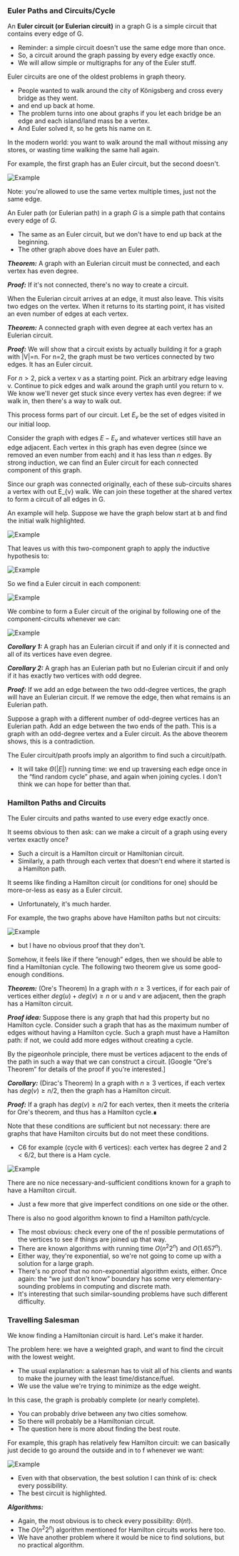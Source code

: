 ### Euler Paths and Circuits/Cycle

An **Euler circuit (or Eulerian circuit)** in a graph G is a simple circuit that contains every edge of G.
 - Reminder: a simple circuit doesn't use the same edge more than once.
 - So, a circuit around the graph passing by every edge exactly once.
 - We will allow simple or multigraphs for any of the Euler stuff.


Euler circuits are one of the oldest problems in graph theory.
 - People wanted to walk around the city of Königsberg and cross every bridge as they went.
 - and end up back at home.
 - The problem turns into one about graphs if you let each bridge be an edge and each island/land mass be a vertex.
 - And Euler solved it, so he gets his name on it.

In the modern world: you want to walk around the mall without missing any stores, or wasting time walking the same hall again.

For example, the first graph has an Euler circuit, but the second doesn't.
 
 ![Example](images/ex1.png)

Note: you're allowed to use the same vertex multiple times, just not the same edge.

An Euler path (or Eulerian path) in a graph $G$ is a simple path that contains every edge of $G$.

 - The same as an Euler circuit, but we don't have to end up back at the beginning.
 - The other graph above does have an Euler path.

***Theorem:*** A graph with an Eulerian circuit must be connected, and each vertex has even degree.

***Proof:*** If it's not connected, there's no way to create a circuit.

When the Eulerian circuit arrives at an edge, it must also leave. This visits two edges on the vertex. When it returns to its starting point, it has visited an even number of edges at each vertex.

***Theorem:*** A connected graph with even degree at each vertex has an Eulerian circuit.

***Proof:*** We will show that a circuit exists by actually building it for a graph with |V|=n. For n=2, the graph must be two vertices connected by two edges. It has an Euler circuit.

For $n>2$, pick a vertex v as a starting point. Pick an arbitrary edge leaving v. Continue to pick edges and walk around the graph until you return to v. We know we'll never get stuck since every vertex has even degree: if we walk in, then there's a way to walk out.

This process forms part of our circuit. Let $E_{v}$ be the set of edges visited in our initial loop.

Consider the graph with edges $E−E_{v}$ and whatever vertices still have an edge adjacent. Each vertex in this graph has even degree (since we removed an even number from each) and it has less than $n$ edges. By strong induction, we can find an Euler circuit for each connected component of this graph.

Since our graph was connected originally, each of these sub-circuits shares a vertex with out E_{v} walk. We can join these together at the shared vertex to form a circuit of all edges in G.

An example will help. Suppose we have the graph below start at b and find the initial walk highlighted.

![Example](images/ex2a.png)

That leaves us with this two-component graph to apply the inductive hypothesis to:

![Example](images/ex2b.png)

So we find a Euler circuit in each component:

![Example](images/ex2c.png)

We combine to form a Euler circuit of the original by following one of the component-circuits whenever we can:

![Example](images/ex2d.png)

***Corollary 1:*** A graph has an Eulerian circuit if and only if it is connected and all of its vertices have even degree.

***Corollary 2:*** A graph has an Eulerian path but no Eulerian circuit if and only if it has exactly two vertices with odd degree.

***Proof:*** If we add an edge between the two odd-degree vertices, the graph will have an Eulerian circuit. If we remove the edge, then what remains is an Eulerian path.

Suppose a graph with a different number of odd-degree vertices has an Eulerian path. Add an edge between the two ends of the path. This is a graph with an odd-degree vertex and a Euler circuit. As the above theorem shows, this is a contradiction.

The Euler circuit/path proofs imply an algorithm to find such a circuit/path.
 - It will take $\Theta(|E|)$ running time: we end up traversing each edge once in the “find random cycle” phase, and again when joining cycles. I don't think we can hope for better than that.

### Hamilton Paths and Circuits

The Euler circuits and paths wanted to use every edge exactly once.

It seems obvious to then ask: can we make a circuit of a graph using every vertex exactly once?
  - Such a circuit is a Hamilton circuit or Hamiltonian circuit.
  - Similarly, a path through each vertex that doesn't end where it started is a Hamilton path.

It seems like finding a Hamilton circuit (or conditions for one) should be more-or-less as easy as a Euler circuit.
 - Unfortunately, it's much harder.

For example, the two graphs above have Hamilton paths but not circuits:

![Example](images/ex3.png)

  - but I have no obvious proof that they don't.

Somehow, it feels like if there “enough” edges, then we should be able to find a Hamiltonian cycle. The following two theorem give us some good-enough conditions.

***Theorem:*** (Ore's Theorem) In a graph with $n \geq 3$ vertices, if for each pair of vertices either $deg(u)+deg(v) \geq n$ or u and v are adjacent, then the graph has a Hamilton circuit.

***Proof idea:*** Suppose there is any graph that had this property but no Hamilton cycle. Consider such a graph that has as the maximum number of edges without having a Hamilton cycle. Such a graph must have a Hamilton path: if not, we could add more edges without creating a cycle.

By the pigeonhole principle, there must be vertices adjacent to the ends of the path in such a way that we can construct a circuit. [Google “Ore's Theorem” for details of the proof if you're interested.]

***Corollary:*** (Dirac's Theorem) In a graph with $n \geq 3$ vertices, if each vertex has $deg(v) \geq n/2$, then the graph has a Hamilton circuit.

***Proof:*** If a graph has $deg(v) \geq n/2$ for each vertex, then it meets the criteria for Ore's theorem, and thus has a Hamilton cycle.∎

Note that these conditions are sufficient but not necessary: there are graphs that have Hamilton circuits but do not meet these conditions.
 - C6 for example (cycle with 6 vertices): each vertex has degree 2 and $2 < 6/2$, but there is a Ham cycle.

![Example](images/ex4.png)

There are no nice necessary-and-sufficient conditions known for a graph to have a Hamilton circuit.
 - Just a few more that give imperfect conditions on one side or the other.

There is also no good algorithm known to find a Hamilton path/cycle.
 - The most obvious: check every one of the n! possible permutations of the vertices to see if things are joined up that way.
 - There are known algorithms with running time $O\bigl(n^{2} 2^{n} \bigr)$ and $O\bigl(1.657^{n} \bigr)$.
 - Either way, they're exponential, so we're not going to come up with a solution for a large graph.
 - There's no proof that no non-exponential algorithm exists, either.
Once again: the “we just don't know” boundary has some very elementary-sounding problems in computing and discrete math.
 - It's interesting that such similar-sounding problems have such different difficulty.

### Travelling Salesman

We know finding a Hamiltonian circuit is hard. Let's make it harder.

The problem here: we have a weighted graph, and want to find the circuit with the lowest weight.
 - The usual explanation: a salesman has to visit all of his clients and wants to make the journey with the least time/distance/fuel.
 - We use the value we're trying to minimize as the edge weight.

In this case, the graph is probably complete (or nearly complete).
 - You can probably drive between any two cities somehow.
 - So there will probably be a Hamiltonian circuit.
 - The question here is more about finding the best route.

For example, this graph has relatively few Hamilton circuit: we can basically just decide to go around the outside and in to f whenever we want:

![Example](images/ex5.png)

 - Even with that observation, the best solution I can think of is: check every possibility.
 - The best circuit is highlighted.

***Algorithms:***

 - Again, the most obvious is to check every possibility: $\Theta\bigl(n!\bigr)$.
 - The $O\bigl(n^{2} 2^{n} \bigr)$  algorithm mentioned for Hamilton circuits works here too.
 - We have another problem where it would be nice to find solutions, but no practical algorithm.


